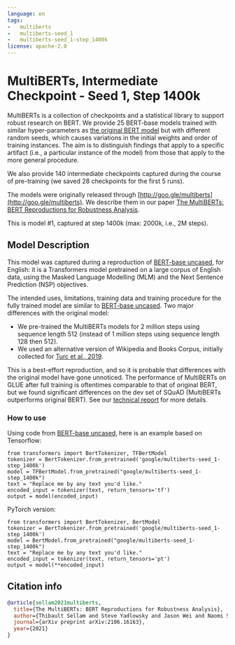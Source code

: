 ```yaml
---
language: en
tags:
-   multiberts
-   multiberts-seed_1
-   multiberts-seed_1-step_1400k
license: apache-2.0
---
```


# MultiBERTs, Intermediate Checkpoint - Seed 1, Step 1400k

MultiBERTs is a collection of checkpoints and a statistical library to support
robust research on BERT. We provide 25 BERT-base models trained with
similar hyper-parameters as
[the original BERT model](https://github.com/google-research/bert) but
with different random seeds, which causes variations in the initial weights and order of
training instances. The aim is to distinguish findings that apply to a specific
artifact (i.e., a particular instance of the model) from those that apply to the
more general procedure.

We also provide 140 intermediate checkpoints captured
during the course of pre-training (we saved 28 checkpoints for the first 5 runs).

The models were originally released through
[http://goo.gle/multiberts](http://goo.gle/multiberts). We describe them in our
paper
[The MultiBERTs: BERT Reproductions for Robustness Analysis](https://arxiv.org/abs/2106.16163).

This is model #1, captured at step 1400k (max: 2000k, i.e., 2M steps).

## Model Description

This model was captured during a reproduction of
[BERT-base uncased](https://github.com/google-research/bert), for English: it
is a Transformers model pretrained on a large corpus of English data, using the
Masked Language Modelling (MLM) and the Next Sentence Prediction (NSP)
objectives.

The intended uses, limitations, training data and training procedure for the fully trained model are similar
to [BERT-base uncased](https://github.com/google-research/bert). Two major
differences with the original model:

*   We pre-trained the MultiBERTs models for 2 million steps using sequence
    length 512 (instead of 1 million steps using sequence length 128 then 512).
*   We used an alternative version of Wikipedia and Books Corpus, initially
    collected for [Turc et al., 2019](https://arxiv.org/abs/1908.08962).

This is a best-effort reproduction, and so it is probable that differences with
the original model have gone unnoticed. The performance of MultiBERTs on GLUE after full training is oftentimes comparable to that of original
BERT, but we found significant differences on the dev set of SQuAD (MultiBERTs outperforms original BERT).
See our [technical report](https://arxiv.org/abs/2106.16163) for more details.

### How to use

Using code from
[BERT-base uncased](https://huggingface.co/bert-base-uncased), here is an example based on
Tensorflow:

```
from transformers import BertTokenizer, TFBertModel
tokenizer = BertTokenizer.from_pretrained('google/multiberts-seed_1-step_1400k')
model = TFBertModel.from_pretrained("google/multiberts-seed_1-step_1400k")
text = "Replace me by any text you'd like."
encoded_input = tokenizer(text, return_tensors='tf')
output = model(encoded_input)
```

PyTorch version:

```
from transformers import BertTokenizer, BertModel
tokenizer = BertTokenizer.from_pretrained('google/multiberts-seed_1-step_1400k')
model = BertModel.from_pretrained("google/multiberts-seed_1-step_1400k")
text = "Replace me by any text you'd like."
encoded_input = tokenizer(text, return_tensors='pt')
output = model(**encoded_input)
```

## Citation info

```bibtex
@article{sellam2021multiberts,
  title={The MultiBERTs: BERT Reproductions for Robustness Analysis},
  author={Thibault Sellam and Steve Yadlowsky and Jason Wei and Naomi Saphra and Alexander D'Amour and Tal Linzen and Jasmijn Bastings and Iulia Turc and Jacob Eisenstein and Dipanjan Das and Ian Tenney and Ellie Pavlick},
  journal={arXiv preprint arXiv:2106.16163},
  year={2021}
}
```
